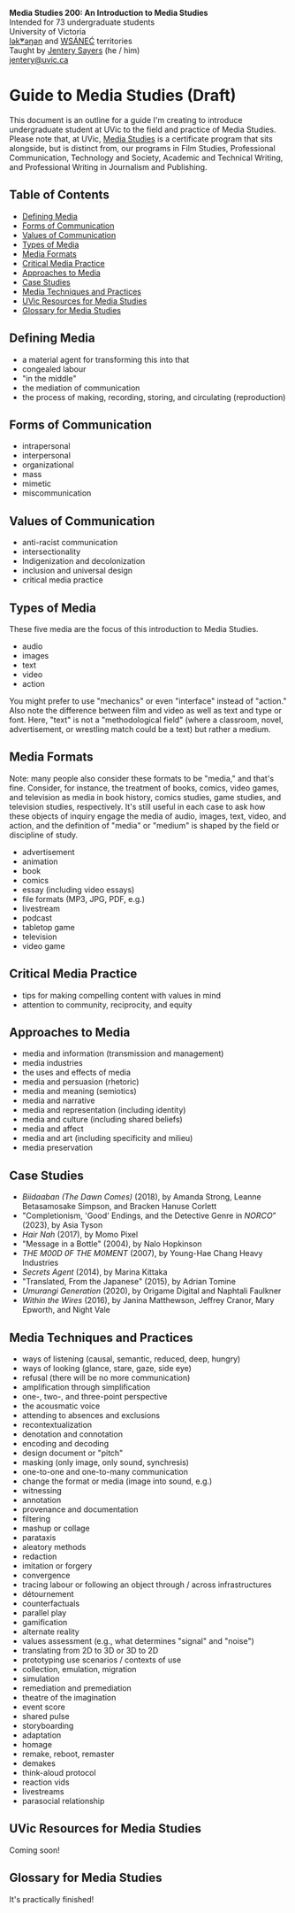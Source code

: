 **Media Studies 200: An Introduction to Media Studies**    
Intended for 73 undergraduate students     
University of Victoria  
[lək̓ʷəŋən](https://www.songheesnation.ca/community/l-k-ng-n-traditional-territory) and [<u>W</u>SÁNEĆ](https://wsanec.com/) territories     
Taught by [Jentery Sayers](https://jntry.work/) (he / him)        
[jentery@uvic.ca](mailto:jentery@uvic.ca)

# Guide to Media Studies (Draft)

This document is an outline for a guide I'm creating to introduce undergraduate student at UVic to the field and practice of Media Studies. Please note that, at UVic, [Media Studies](https://www.uvic.ca/humanities/media-studies/index.php) is a certificate program that sits alongside, but is distinct from, our programs in Film Studies, Professional Communication, Technology and Society, Academic and Technical Writing, and Professional Writing in Journalism and Publishing. 

## Table of Contents 

- [Defining Media](#defining-media)
- [Forms of Communication](#forms-of-communication)
- [Values of Communication](#values-of-communication)
- [Types of Media](#types-of-media)
- [Media Formats](#media-formats)
- [Critical Media Practice](#critical-media-practice)
- [Approaches to Media](#approaches-to-media)
- [Case Studies](#case-studies)
- [Media Techniques and Practices](#media-techniques-and-practices)
- [UVic Resources for Media Studies](#uvic-resources-for-media-studies)
- [Glossary for Media Studies](#glossary-for-media-studies)

## Defining Media 

- a material agent for transforming this into that 
- congealed labour 
- "in the middle" 
- the mediation of communication 
- the process of making, recording, storing, and circulating (reproduction)

## Forms of Communication 

- intrapersonal 
- interpersonal 
- organizational
- mass 
- mimetic 
- miscommunication 

## Values of Communication 

- anti-racist communication
- intersectionality 
- Indigenization and decolonization 
- inclusion and universal design
- critical media practice

## Types of Media 

These five media are the focus of this introduction to Media Studies. 

- audio
- images
- text
- video 
- action 

You might prefer to use "mechanics" or even "interface" instead of "action." Also note the difference between film and video as well as text and type or font. Here, "text" is not a "methodological field" (where a classroom, novel, advertisement, or wrestling match could be a text) but rather a medium. 

## Media Formats 

Note: many people also consider these formats to be "media," and that's fine. Consider, for instance, the treatment of books, comics, video games, and television as media in book history, comics studies, game studies, and television studies, respectively. It's still useful in each case to ask how these objects of inquiry engage the media of audio, images, text, video, and action, and the definition of "media" or "medium" is shaped by the field or discipline of study. 

- advertisement
- animation
- book
- comics 
- essay (including video essays)
- file formats (MP3, JPG, PDF, e.g.)
- livestream
- podcast
- tabletop game 
- television 
- video game 

## Critical Media Practice 

- tips for making compelling content with values in mind
- attention to community, reciprocity, and equity

## Approaches to Media 

- media and information (transmission and management)
- media industries 
- the uses and effects of media 
- media and persuasion (rhetoric)
- media and meaning (semiotics)
- media and narrative 
- media and representation (including identity)
- media and culture (including shared beliefs)
- media and affect 
- media and art (including specificity and milieu)
- media preservation 

## Case Studies 

- *Biidaaban (The Dawn Comes)* (2018), by Amanda Strong, Leanne Betasamosake Simpson, and Bracken Hanuse Corlett
- "Completionism, 'Good' Endings, and the Detective Genre in *NORCO*” (2023), by Asia Tyson
- *Hair Nah* (2017), by Momo Pixel
- "Message in a Bottle" (2004), by Nalo Hopkinson
- *THE M00D 0F THE M0MENT* (2007), by Young-Hae Chang Heavy Industries
- *Secrets Agent* (2014), by Marina Kittaka
- "Translated, From the Japanese" (2015), by Adrian Tomine
- *Umurangi Generation* (2020), by Origame Digital and Naphtali Faulkner
- *Within the Wires* (2016), by Janina Matthewson, Jeffrey Cranor, Mary Epworth, and Night Vale

## Media Techniques and Practices 

- ways of listening (causal, semantic, reduced, deep, hungry)
- ways of looking (glance, stare, gaze, side eye)
- refusal (there will be no more communication)
- amplification through simplification 
- one-, two-, and three-point perspective 
- the acousmatic voice 
- attending to absences and exclusions 
- recontextualization 
- denotation and connotation 
- encoding and decoding 
- design document or "pitch"
- masking (only image, only sound, synchresis)
- one-to-one and one-to-many communication 
- change the format or media (image into sound, e.g.)
- witnessing 
- annotation 
- provenance and documentation 
- filtering 
- mashup or collage 
- parataxis 
- aleatory methods 
- redaction 
- imitation or forgery 
- convergence
- tracing labour or following an object through / across infrastructures 
- détournement
- counterfactuals
- parallel play 
- gamification 
- alternate reality 
- values assessment (e.g., what determines "signal" and "noise")
- translating from 2D to 3D or 3D to 2D
- prototyping use scenarios / contexts of use 
- collection, emulation, migration 
- simulation
- remediation and premediation 
- theatre of the imagination 
- event score 
- shared pulse 
- storyboarding
- adaptation
- homage
- remake, reboot, remaster
- demakes 
- think-aloud protocol 
- reaction vids
- livestreams
- parasocial relationship

## UVic Resources for Media Studies 

Coming soon! 

## Glossary for Media Studies 

It's practically finished! 
